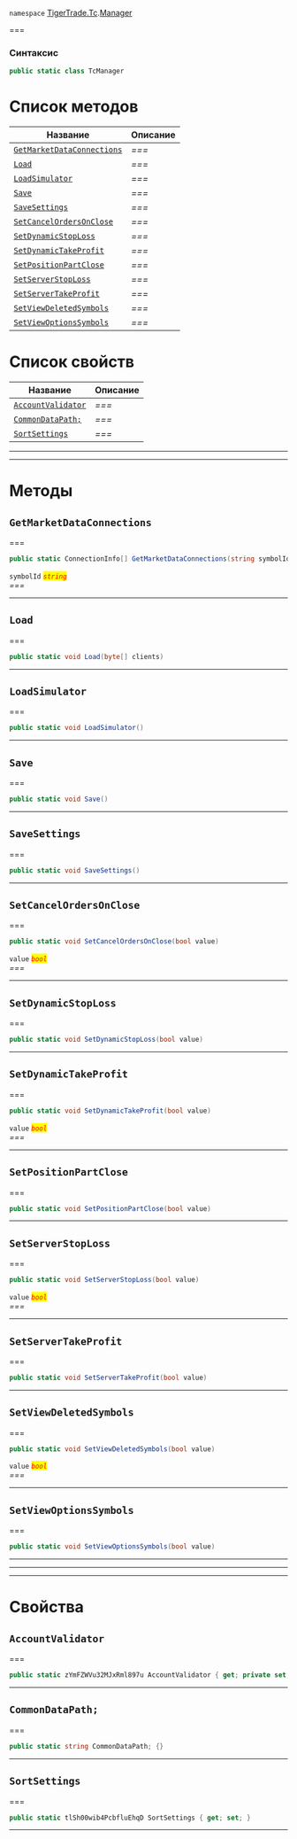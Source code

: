 
`namespace` [TigerTrade.Tc](../../TigerTrade.Tc.md).[Manager](../../TigerTrade.Tc/Manager.md)


===

### Синтаксис
```csharp
public static class TcManager
```


# Список методов
| Название | Описание |
| --- | --- |
| [`GetMarketDataConnections`](#method-getmarketdataconnections) | *===* |
| [`Load`](#method-load) | *===* |
| [`LoadSimulator`](#method-loadsimulator) | *===* |
| [`Save`](#method-save) | *===* |
| [`SaveSettings`](#method-savesettings) | *===* |
| [`SetCancelOrdersOnClose`](#method-setcancelordersonclose) | *===* |
| [`SetDynamicStopLoss`](#method-setdynamicstoploss) | *===* |
| [`SetDynamicTakeProfit`](#method-setdynamictakeprofit) | *===* |
| [`SetPositionPartClose`](#method-setpositionpartclose) | *===* |
| [`SetServerStopLoss`](#method-setserverstoploss) | *===* |
| [`SetServerTakeProfit`](#method-setservertakeprofit) | *===* |
| [`SetViewDeletedSymbols`](#method-setviewdeletedsymbols) | *===* |
| [`SetViewOptionsSymbols`](#method-setviewoptionssymbols) | *===* |

# Список свойств
| Название | Описание |
| --- | --- |
| [`AccountValidator`](#property-accountvalidator) | *===* |
| [`CommonDataPath;`](#property-commondatapath;) | *===* |
| [`SortSettings`](#property-sortsettings) | *===* |





***  
***  
# Методы

## `GetMarketDataConnections`<a href="method-getmarketdataconnections" id="method-getmarketdataconnections"></a>
===
```csharp
public static ConnectionInfo[] GetMarketDataConnections(string symbolId)
```

`symbolId` <mark style="color:red;">*`string`*</mark>  
 *===*  


***  

## `Load`<a href="method-load" id="method-load"></a>
===
```csharp
public static void Load(byte[] clients)
```

***  

## `LoadSimulator`<a href="method-loadsimulator" id="method-loadsimulator"></a>
===
```csharp
public static void LoadSimulator()
```

***  

## `Save`<a href="method-save" id="method-save"></a>
===
```csharp
public static void Save()
```

***  

## `SaveSettings`<a href="method-savesettings" id="method-savesettings"></a>
===
```csharp
public static void SaveSettings()
```

***  

## `SetCancelOrdersOnClose`<a href="method-setcancelordersonclose" id="method-setcancelordersonclose"></a>
===
```csharp
public static void SetCancelOrdersOnClose(bool value)
```

`value` <mark style="color:red;">*`bool`*</mark>  
 *===*  


***  

## `SetDynamicStopLoss`<a href="method-setdynamicstoploss" id="method-setdynamicstoploss"></a>
===
```csharp
public static void SetDynamicStopLoss(bool value)
```

***  

## `SetDynamicTakeProfit`<a href="method-setdynamictakeprofit" id="method-setdynamictakeprofit"></a>
===
```csharp
public static void SetDynamicTakeProfit(bool value)
```

`value` <mark style="color:red;">*`bool`*</mark>  
 *===*  


***  

## `SetPositionPartClose`<a href="method-setpositionpartclose" id="method-setpositionpartclose"></a>
===
```csharp
public static void SetPositionPartClose(bool value)
```

***  

## `SetServerStopLoss`<a href="method-setserverstoploss" id="method-setserverstoploss"></a>
===
```csharp
public static void SetServerStopLoss(bool value)
```

`value` <mark style="color:red;">*`bool`*</mark>  
 *===*  


***  

## `SetServerTakeProfit`<a href="method-setservertakeprofit" id="method-setservertakeprofit"></a>
===
```csharp
public static void SetServerTakeProfit(bool value)
```

***  

## `SetViewDeletedSymbols`<a href="method-setviewdeletedsymbols" id="method-setviewdeletedsymbols"></a>
===
```csharp
public static void SetViewDeletedSymbols(bool value)
```

`value` <mark style="color:red;">*`bool`*</mark>  
 *===*  


***  

## `SetViewOptionsSymbols`<a href="method-setviewoptionssymbols" id="method-setviewoptionssymbols"></a>
===
```csharp
public static void SetViewOptionsSymbols(bool value)
```

***  
***  
 ***  
# Свойства

## `AccountValidator`<a href="property-accountvalidator" id="property-accountvalidator"></a>
===
```csharp
public static zYmFZWVu32MJxRml897u AccountValidator { get; private set; }
```  
***

## `CommonDataPath;`<a href="property-commondatapath;" id="property-commondatapath;"></a>
===
```csharp
public static string CommonDataPath; {}
```  
***

## `SortSettings`<a href="property-sortsettings" id="property-sortsettings"></a>
===
```csharp
public static tlSh00wib4PcbfluEhqD SortSettings { get; set; }
```  
***

